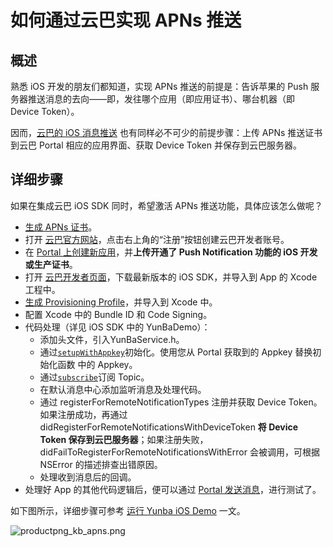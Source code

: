 # 如何通过云巴实现 APNs 推送

## 概述
熟悉 iOS 开发的朋友们都知道，实现 APNs 推送的前提是：告诉苹果的 Push 服务器推送消息的去向——即，发往哪个应用（即应用证书）、哪台机器（即 Device Token）。

因而，[云巴的 iOS 消息推送](ios_kb_ios_push.md) 也有同样必不可少的前提步骤：上传 APNs 推送证书到云巴 Portal 相应的应用界面、获取 Device Token 并保存到云巴服务器。

## 详细步骤
如果在集成云巴 iOS SDK 同时，希望激活 APNs 推送功能，具体应该怎么做呢？

- [生成 APNs 证书](ios_kb_create_apns_certificate.md)。
- 打开 [云巴官方网站](https://yunba.io)，点击右上角的“注册”按钮创建云巴开发者账号。
- 在 [Portal 上创建新应用](product_kb_portal.md#如何在云巴-portal-上创建新应用)，并**上传开通了 Push Notification 功能的 iOS 开发或生产证书**。
- 打开 [云巴开发者页面](https://yunba.io/downloads/)，下载最新版本的 iOS SDK，并导入到 App 的 Xcode 工程中。
- [生成 Provisioning Profile](ios_kb_create_provisioning_profile.md)，并导入到 Xcode 中。
- 配置 Xcode 中的 Bundle ID 和 Code Signing。
- 代码处理（详见 iOS SDK 中的 YunBaDemo）：
  - 添加头文件，引入YunBaService.h。
  - 通过[`setupWithAppkey`](ios_sdk_api_manual.md#setup)初始化。使用您从 Portal 获取到的 Appkey 替换初始化函数  中的 Appkey。
  - 通过[`subscribe`](ios_sdk_api_manual.md#subscribe)订阅 Topic。
  - 在默认消息中心添加监听消息及处理代码。
  - 通过 registerForRemoteNotificationTypes 注册并获取 Device Token。如果注册成功，再通过 didRegisterForRemoteNotificationsWithDeviceToken **将 Device Token 保存到云巴服务器**；如果注册失败，didFailToRegisterForRemoteNotificationsWithError 会被调用，可根据 NSError 的描述排查出错原因。
  - 处理收到消息后的回调。
- 处理好 App 的其他代码逻辑后，便可以通过 [Portal 发送消息](product_kb_portal.md#利用云巴-portal-发布消息)，进行测试了。

如下图所示，详细步骤可参考 [运行 Yunba iOS Demo](ios_demo_quick_start.md) 一文。


![productpng_kb_apns.png](https://raw.githubusercontent.com/yunba/docs/master/image/productpng_kb_apns.png)
